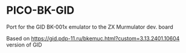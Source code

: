 # PICO-BK-GID
Port for the GID BK-001x emulator to the ZX Murmulator dev. board

Based on https://gid.pdp-11.ru/bkemuc.html?custom=3.13.2401.10604 version of GID
